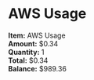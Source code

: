 # AWS Usage

**Item:** AWS Usage  
**Amount:** $0.34  
**Quantity:** 1  
**Total:** $0.34  
**Balance:** $989.36  

